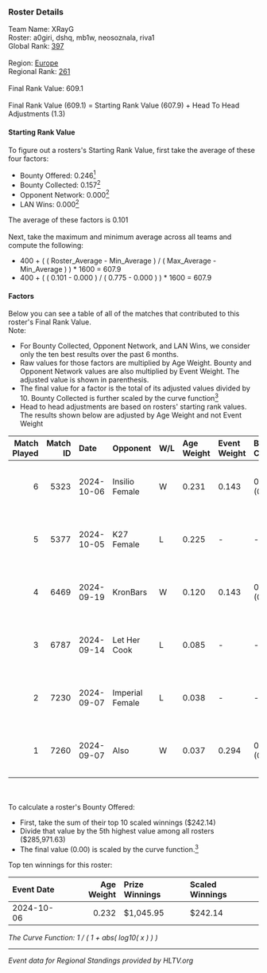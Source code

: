 ### Roster Details<br />
Team Name: XRayG<br />
Roster: a0giri, dshq, mb1w, neosoznala, riva1<br />
Global Rank: [397](../../standings_global_2025_02_28.md)<br />
<br />
Region: [Europe]( ../../standings_europe_2025_02_28.md)<br />
Regional Rank: [261]( ../../standings_europe_2025_02_28.md)<br />
<br />
Final Rank Value:  609.1<br />
<br />
Final Rank Value (609.1) = Starting Rank Value (607.9) + Head To Head Adjustments (1.3)<br />

#### Starting Rank Value<br />
To figure out a rosters's Starting Rank Value, first take the average of these four factors:<br />
- Bounty Offered: 0.246[<sup>1</sup>](#table2)
- Bounty Collected: 0.157[<sup>2</sup>](#table1)
- Opponent Network: 0.000[<sup>2</sup>](#table1)
- LAN Wins: 0.000[<sup>2</sup>](#table1)

The average of these factors is 0.101<br />
<br />
Next, take the maximum and minimum average across all teams and compute the following:<br />
- 400 + ( ( Roster_Average - Min_Average ) / ( Max_Average - Min_Average ) ) * 1600 = 607.9
- 400 + ( ( 0.101 - 0.000 ) / ( 0.775 - 0.000 ) ) * 1600 = 607.9


#### Factors<br />
Below you can see a table of all of the matches that contributed to this roster's Final Rank Value.<br />
Note:<br />

- For Bounty Collected, Opponent Network, and LAN Wins, we consider only the ten best results over the past 6 months.
- Raw values for those factors are multiplied by Age Weight. Bounty and Opponent Network values are also multiplied by Event Weight. The adjusted value is shown in parenthesis.
- The final value for a factor is the total of its adjusted values divided by 10. Bounty Collected is further scaled by the curve function[<sup>3</sup>](#curveFunction)
- Head to head adjustments are based on rosters' starting rank values. The results shown below are adjusted by Age Weight and not Event Weight
<span id="table1"></span><br />


| Match Played | Match ID | Date       | Opponent        | W/L | Age Weight | Event Weight | Bounty Collected | Opponent Network | LAN Wins  | H2H Adj. | Roster                                  |
| -: | -: | :- | :- | :- | :- | :- | :- | :- | :- | -: | :- |
|            6 |     5323 | 2024-10-06 | Insilio Female  | W   | 0.231      | 0.143        | 0.000 (0.000)    | 0.008 (0.000)    | 0 (0.000) |     3.50 | a0giri, dshq, mb1w, neosoznala, riva1   |
|            5 |     5377 | 2024-10-05 | K27 Female      | L   | 0.225      | -            | -                | -                | -         |    -2.53 | a0giri, dshq, mb1w, neosoznala, riva1   |
|            4 |     6469 | 2024-09-19 | KronBars        | W   | 0.120      | 0.143        | 0.000 (0.000)    | 0.000 (0.000)    | 0 (0.000) |     0.90 | a0giri, dshq, mb1w, neosoznala, riva1   |
|            3 |     6787 | 2024-09-14 | Let Her Cook    | L   | 0.085      | -            | -                | -                | -         |    -1.19 | a0giri, dshq, neosoznala, riva1, Stormy |
|            2 |     7230 | 2024-09-07 | Imperial Female | L   | 0.038      | -            | -                | -                | -         |    -0.07 | a0giri, dshq, neosoznala, riva1, Stormy |
|            1 |     7260 | 2024-09-07 | Also            | W   | 0.037      | 0.294        | 0.003 (0.000)    | 0.211 (0.002)    | 0 (0.000) |     0.65 | a0giri, dshq, neosoznala, riva1, Stormy |

<br />
<span id="table2"></span><br />
To calculate a roster's Bounty Offered:<br />

- First, take the sum of their top 10 scaled winnings ($242.14)
- Divide that value by the 5th highest value among all rosters ($285,971.63)
- The final value (0.00) is scaled by the curve function.[<sup>3</sup>](#curveFunction)

Top ten winnings for this roster:<br />

| Event Date | Age Weight | Prize Winnings | Scaled Winnings |
| :- | -: | :- | :- |
| 2024-10-06 |      0.232 | $1,045.95      | $242.14         |


<span id="curveFunction"></span>_The Curve Function: 1 / ( 1 + abs( log10( x ) ) )_<br />

---
_Event data for Regional Standings provided by HLTV.org_<br />
